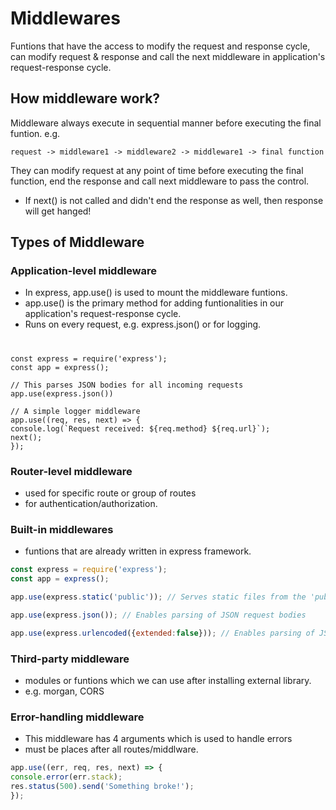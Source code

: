# Middlewares
Funtions that have the access to modify the request and response cycle, can modify request & response and call the next middleware in application's request-response cycle.

## How middleware work?
Middleware always execute in sequential manner before executing the final funtion. e.g.

    request -> middleware1 -> middleware2 -> middleware1 -> final function

They can modify request at any point of time before executing the final function, end the response and call next middleware to pass the control. 
* If next() is not called and didn't end the response as well, then response will get hanged!

## Types of Middleware

### Application-level middleware
- In express, app.use() is used to mount the middleware funtions.
- app.use() is the primary method for adding funtionalities in our application's request-response cycle.
- Runs on every request, e.g. express.json() or for logging.
#
    const express = require('express');
    const app = express();

    // This parses JSON bodies for all incoming requests
    app.use(express.json())

    // A simple logger middleware
    app.use((req, res, next) => {
    console.log(`Request received: ${req.method} ${req.url}`);
    next();
    });


### Router-level middleware
- used for specific route or group of routes
- for authentication/authorization.

### Built-in middlewares
- funtions that are already written in express framework.
```js
const express = require('express');
const app = express();

app.use(express.static('public')); // Serves static files from the 'public' directory

app.use(express.json()); // Enables parsing of JSON request bodies

app.use(express.urlencoded({extended:false})); // Enables parsing of JSON From request data
```

### Third-party middleware
- modules or funtions which we can use after installing external library.
- e.g. morgan, CORS

### Error-handling middleware
- This middleware has 4 arguments which is used to handle errors
- must be places after all routes/middlware.
```js
app.use((err, req, res, next) => {
console.error(err.stack);
res.status(500).send('Something broke!');
});
```